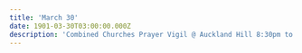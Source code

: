 ```yaml
---
title: 'March 30'
date: 1901-03-30T03:00:00.000Z
description: 'Combined Churches Prayer Vigil @ Auckland Hill 8:30pm to 9:30pm'
---
```


